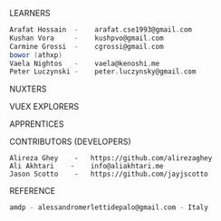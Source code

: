 LEARNERS

```scala
Arafat Hossain  -    arafat.cse1993@gmail.com
Kushan Vora     -    kushpvo@gmail.com
Carmine Grossi  -    cgrossi@gmail.com
bowor (athxp)
Vaela Nightos   -    vaela@kenoshi.me
Peter Luczynski -    peter.luczynsky@gmail.com
```

NUXTERS

VUEX EXPLORERS

APPRENTICES

CONTRIBUTORS (DEVELOPERS)

```
Alireza Ghey    -   https://github.com/alirezaghey
Ali Akhtari    -    info@aliakhtari.me
Jason Scotto    -   https://github.com/jayjscotto

```

REFERENCE

```scala
amdp - alessandromerlettidepalo@gmail.com - Italy
```
